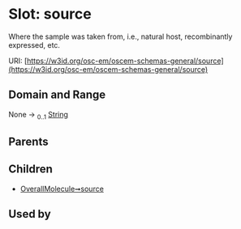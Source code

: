 
# Slot: source

Where the sample was taken from, i.e., natural host, recombinantly expressed, etc.

URI: [https://w3id.org/osc-em/oscem-schemas-general/source](https://w3id.org/osc-em/oscem-schemas-general/source)


## Domain and Range

None &#8594;  <sub>0..1</sub> [String](types/String.md)

## Parents


## Children

 *  [OverallMolecule➞source](OverallMolecule_source.md)

## Used by

